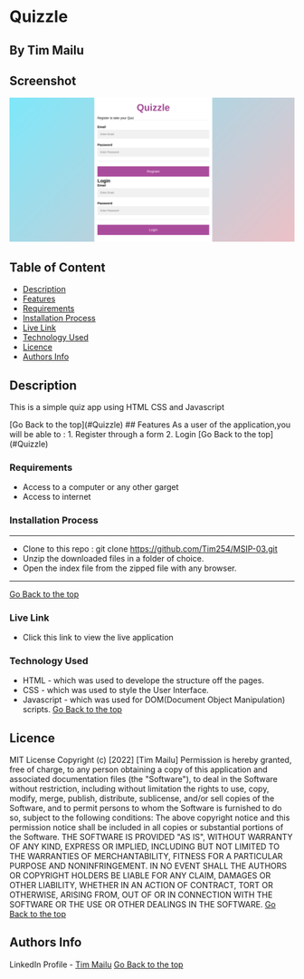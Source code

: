 # Quizzle
 ## By Tim Mailu
## Screenshot
 ![image](./assets/images/quizappshot.png)
 ## Table of Content
 - [Description](#description)
 - [Features](#features)
 - [Requirements](#requirements)
 - [Installation Process](#installation-Process)
 - [Live Link](#Live-Link)
 - [Technology  Used](#technology-Used)
 - [Licence](#licence)
 - [Authors Info](#Authors-Info)
 ## Description
 <p>This is a simple quiz app using HTML CSS and Javascript</p>
[Go Back to the top](#Quizzle)
## Features
As a user of the application,you will be able to :
1. Register through a form
2. Login
[Go Back to the top](#Quizzle)

 ###  Requirements
 * Access to  a computer or any other garget
 * Access to internet
 ### Installation Process
 ****
* Clone to this repo : git clone https://github.com/Tim254/MSIP-03.git
* Unzip the downloaded files in a folder of choice.
* Open the index file from the zipped file with any browser.
 ****
 [Go Back to the top](#Quizzle)
### Live Link
- Click this link to view the live application 
### Technology  Used
* HTML - which was used to develope the structure off the pages.
* CSS - which was used to style the User Interface.
* Javascript - which was used for DOM(Document Object Manipulation) scripts.
[Go Back to the top](#Quizzle)
## Licence
MIT License
Copyright (c) [2022] [Tim Mailu]
Permission is hereby granted, free of charge, to any person obtaining a copy
of this application and associated documentation files (the "Software"), to deal
in the Software without restriction, including without limitation the rights
to use, copy, modify, merge, publish, distribute, sublicense, and/or sell
copies of the Software, and to permit persons to whom the Software is
furnished to do so, subject to the following conditions:
The above copyright notice and this permission notice shall be included in all
copies or substantial portions of the Software.
THE SOFTWARE IS PROVIDED "AS IS", WITHOUT WARRANTY OF ANY KIND, EXPRESS OR
IMPLIED, INCLUDING BUT NOT LIMITED TO THE WARRANTIES OF MERCHANTABILITY,
FITNESS FOR A PARTICULAR PURPOSE AND NONINFRINGEMENT. IN NO EVENT SHALL THE
AUTHORS OR COPYRIGHT HOLDERS BE LIABLE FOR ANY CLAIM, DAMAGES OR OTHER
LIABILITY, WHETHER IN AN ACTION OF CONTRACT, TORT OR OTHERWISE, ARISING FROM,
OUT OF OR IN CONNECTION WITH THE SOFTWARE OR THE USE OR OTHER DEALINGS IN THE
SOFTWARE.
[Go Back to the top](#Quizzle)
## Authors Info
LinkedIn Profile - [Tim Mailu](https://www.linkedin.com/in/mailutim/)
[Go Back to the top](#Quizzle)
